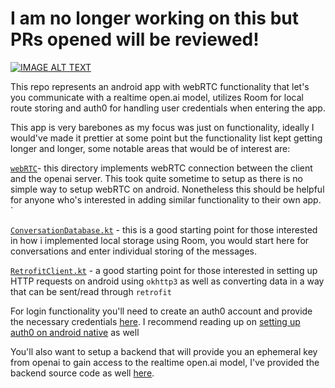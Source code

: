 # I am no longer working on this but PRs opened will be reviewed!

[![IMAGE ALT TEXT](https://img.youtube.com/vi/8ls11w08g_Y/maxresdefault.jpg)](https://www.youtube.com/watch?v=8ls11w08g_Y&t=54s)

This repo represents an android app with webRTC functionality that let's you communicate with a realtime open.ai model, utilizes Room for local route storing and auth0 for handling user credentials when entering the app.

This app is very barebones as my focus was just on functionality, ideally I would've made it prettier at some point but the functionality list kept getting longer and longer, some notable areas that would be of interest are:

[`webRTC`](https://github.com/BBBmau/realtime-tour-guide/tree/main/mobile/src/main/java/com/mau/exploreai/webrtc)- this directory implements webRTC connection between the client and the openai server. This took quite sometime to setup as there is no simple way to setup webRTC on android. Nonetheless this should be helpful for anyone who's interested in adding similar functionality to their own app.
`

[`ConversationDatabase.kt`](https://github.com/BBBmau/realtime-tour-guide/blob/main/mobile/src/main/java/com/mau/exploreai/ConversationDataBase.kt) - this is a good starting point for those interested in how i implemented local storage using Room, you would start here for conversations and enter individual storing of the messages.

[`RetrofitClient.kt`](https://github.com/BBBmau/realtime-tour-guide/blob/main/mobile/src/main/java/com/mau/exploreai/RetrofitClient.kt) - a good starting point for those interested in setting up HTTP requests on android using `okhttp3` as well as converting data in a way that can be sent/read through `retrofit`

For login functionality you'll need to create an auth0 account and provide the necessary credentials [here](https://github.com/BBBmau/realtime-tour-guide/blob/694598473bb6e7b776de07163b1ae5e0f8c4bfe4/automotive/src/main/res/values/strings.xml#L3). I recommend reading up on [setting up auth0 on android native](https://auth0.com/docs/quickstart/native/android/interactive) as well

You'll also want to setup a backend that will provide you an ephemeral key from openai to gain access to the realtime open.ai model, I've provided the backend source code as well [here](https://github.com/BBBmau/realtime-tour-guide-backend).
